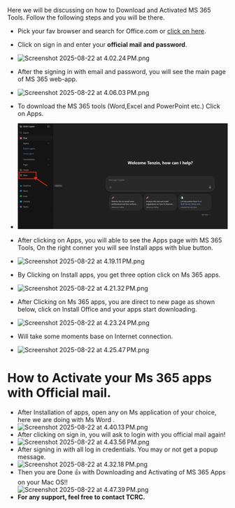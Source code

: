 Here we will be discussing on how to Download and Activated MS 365 Tools. Follow the following steps and you will be there.

- Pick your fav browser and search for Office.com or [click on here](https://www.office.com/).
    
- Click on sign in and enter your **official mail and password**.
    
- ![Screenshot 2025-08-22 at 4.02.24 PM.png](/_resources/Screenshot%202025-08-22%20at%204.02.24 PM.png)
    
- After the signing in with email and password, you will see the main page of MS 365 web-app.
    
- ![Screenshot 2025-08-22 at 4.06.03 PM.png](/_resources/Screenshot%202025-08-22%20at%204.06.03 PM.png)
    
- To download the MS 365 tools (Word,Excel and PowerPoint etc.) Click on Apps.
    
- ![copy1.png](/_resources/copy1.png)
    
- After clicking on Apps, you will able to see the Apps page with MS 365 Tools, On the right conner you will see Install apps with blue button.
    
- ![Screenshot 2025-08-22 at 4.19.11 PM.png](/_resources/Screenshot%202025-08-22%20at%204.19.11 PM.png)
    
- By Clicking on Install apps, you get three option click on Ms 365 apps.
    
- ![Screenshot 2025-08-22 at 4.21.32 PM.png](/_resources/Screenshot%202025-08-22%20at%204.21.32 PM.png)
    
- After Clicking on Ms 365 apps, you are direct to new page as shown below, click on Install Office and your apps start downloading.
    
- ![Screenshot 2025-08-22 at 4.23.24 PM.png](/_resources/Screenshot%202025-08-22%20at%204.23.24 PM.png)
    
- Will take some moments base on Internet connection.
    
- ![Screenshot 2025-08-22 at 4.25.47 PM.png](/_resources/Screenshot%202025-08-22%20at%204.25.47 PM.png)
    

# How to Activate your Ms 365 apps with Official mail.

- After Installation of apps, open any on Ms application of your choice, here we are doing with Ms Word .
- ![Screenshot 2025-08-22 at 4.40.13 PM.png](/_resources/Screenshot%202025-08-22%20at%204.40.13 PM.png)
- After clicking on sign in, you will ask to login with you official mail again!
- ![Screenshot 2025-08-22 at 4.43.56 PM.png](/_resources/Screenshot%202025-08-22%20at%204.43.56 PM.png)
- After signing in with all log in credentials. You may or not get a popup message.
- ![Screenshot 2025-08-22 at 4.32.18 PM.png](/_resources/Screenshot%202025-08-22%20at%204.32.18 PM.png)
- Then you are Done 👍 with Downloading and Activating of MS 365 Apps on your Mac OS!!  
    ![Screenshot 2025-08-22 at 4.47.39 PM.png](/_resources/Screenshot%202025-08-22%20at%204.47.39 PM.png)
- **For any support, feel free to contact TCRC.**
